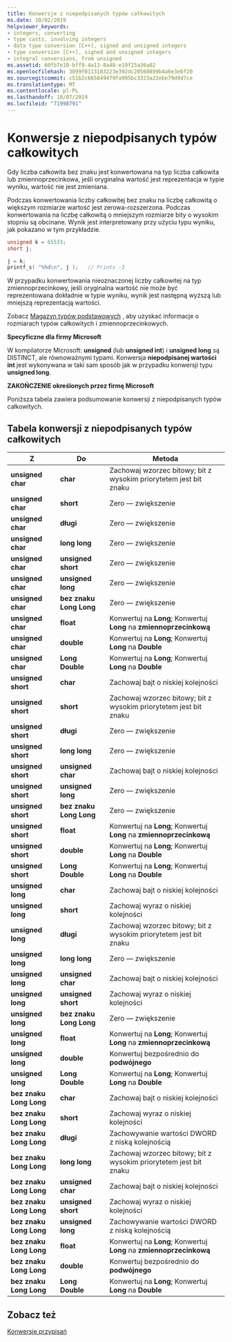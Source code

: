 ```yaml
---
title: Konwersje z niepodpisanych typów całkowitych
ms.date: 10/02/2019
helpviewer_keywords:
- integers, converting
- type casts, involving integers
- data type conversion [C++], signed and unsigned integers
- type conversion [C++], signed and unsigned integers
- integral conversions, from unsigned
ms.assetid: 60fb7e10-bff9-4a13-8a48-e19f25a36a02
ms.openlocfilehash: 3099f0113103223e392dc20560899b4a6e3ebf20
ms.sourcegitcommit: c51b2c665849479fa995bc3323a22ebe79d9d7ce
ms.translationtype: MT
ms.contentlocale: pl-PL
ms.lasthandoff: 10/07/2019
ms.locfileid: "71998791"
---
```

# <a name="conversions-from-unsigned-integral-types"></a>Konwersje z niepodpisanych typów całkowitych

Gdy liczba całkowita bez znaku jest konwertowana na typ liczba całkowita lub zmiennoprzecinkowa, jeśli oryginalna wartość jest reprezentacja w typie wyniku, wartość nie jest zmieniana.

Podczas konwertowania liczby całkowitej bez znaku na liczbę całkowitą o większym rozmiarze wartość jest zerowa-rozszerzona. Podczas konwertowania na liczbę całkowitą o mniejszym rozmiarze bity o wysokim stopniu są obcinane. Wynik jest interpretowany przy użyciu typu wyniku, jak pokazano w tym przykładzie.

```C
unsigned k = 65533;
short j;

j = k;
printf_s( "%hd\n", j );   // Prints -3
```

W przypadku konwertowania nieoznaczonej liczby całkowitej na typ zmiennoprzecinkowy, jeśli oryginalna wartość nie może być reprezentowana dokładnie w typie wyniku, wynik jest następną wyższą lub mniejszą reprezentacją wartości.

Zobacz [Magazyn typów podstawowych](../c-language/storage-of-basic-types.md) , aby uzyskać informacje o rozmiarach typów całkowitych i zmiennoprzecinkowych.

**Specyficzne dla firmy Microsoft**

W kompilatorze Microsoft: **unsigned** (lub **unsigned int**) i **unsigned long** są DISTINCT, ale równoważnymi typami. Konwersja **niepodpisanej wartości int** jest wykonywana w taki sam sposób jak w przypadku konwersji typu **unsigned long**.

**ZAKOŃCZENIE określonych przez firmę Microsoft**

Poniższa tabela zawiera podsumowanie konwersji z niepodpisanych typów całkowitych.

## <a name="table-of-conversions-from-unsigned-integral-types"></a>Tabela konwersji z niepodpisanych typów całkowitych

|Z|Do|Metoda|
|----------|--------|------------|
|**unsigned char**|**char**|Zachowaj wzorzec bitowy; bit z wysokim priorytetem jest bit znaku|
|**unsigned char**|**short**|Zero — zwiększenie|
|**unsigned char**|**długi**|Zero — zwiększenie|
|**unsigned char**|**long long**|Zero — zwiększenie|
|**unsigned char**|**unsigned short**|Zero — zwiększenie|
|**unsigned char**|**unsigned long**|Zero — zwiększenie|
|**unsigned char**|**bez znaku Long Long**|Zero — zwiększenie|
|**unsigned char**|**float**|Konwertuj na **Long**; Konwertuj **Long** na **zmiennoprzecinkową**|
|**unsigned char**|**double**|Konwertuj na **Long**; Konwertuj **Long** na **Double**|
|**unsigned char**|**Long Double**|Konwertuj na **Long**; Konwertuj **Long** na **Double**|
|**unsigned short**|**char**|Zachowaj bajt o niskiej kolejności|
|**unsigned short**|**short**|Zachowaj wzorzec bitowy; bit z wysokim priorytetem jest bit znaku|
|**unsigned short**|**długi**|Zero — zwiększenie|
|**unsigned short**|**long long**|Zero — zwiększenie|
|**unsigned short**|**unsigned char**|Zachowaj bajt o niskiej kolejności|
|**unsigned short**|**unsigned long**|Zero — zwiększenie|
|**unsigned short**|**bez znaku Long Long**|Zero — zwiększenie|
|**unsigned short**|**float**|Konwertuj na **Long**; Konwertuj **Long** na **zmiennoprzecinkową**|
|**unsigned short**|**double**|Konwertuj na **Long**; Konwertuj **Long** na **Double**|
|**unsigned short**|**Long Double**|Konwertuj na **Long**; Konwertuj **Long** na **Double**|
|**unsigned long**|**char**|Zachowaj bajt o niskiej kolejności|
|**unsigned long**|**short**|Zachowaj wyraz o niskiej kolejności|
|**unsigned long**|**długi**|Zachowaj wzorzec bitowy; bit z wysokim priorytetem jest bit znaku|
|**unsigned long**|**long long**|Zero — zwiększenie|
|**unsigned long**|**unsigned char**|Zachowaj bajt o niskiej kolejności|
|**unsigned long**|**unsigned short**|Zachowaj wyraz o niskiej kolejności|
|**unsigned long**|**bez znaku Long Long**|Zero — zwiększenie|
|**unsigned long**|**float**|Konwertuj na **Long**; Konwertuj **Long** na **zmiennoprzecinkową**|
|**unsigned long**|**double**|Konwertuj bezpośrednio do **podwójnego**|
|**unsigned long**|**Long Double**|Konwertuj na **Long**; Konwertuj **Long** na **Double**|
|**bez znaku Long Long**|**char**|Zachowaj bajt o niskiej kolejności|
|**bez znaku Long Long**|**short**|Zachowaj wyraz o niskiej kolejności|
|**bez znaku Long Long**|**długi**|Zachowywanie wartości DWORD z niską kolejnością|
|**bez znaku Long Long**|**long long**|Zachowaj wzorzec bitowy; bit z wysokim priorytetem jest bit znaku|
|**bez znaku Long Long**|**unsigned char**|Zachowaj bajt o niskiej kolejności|
|**bez znaku Long Long**|**unsigned short**|Zachowaj wyraz o niskiej kolejności|
|**bez znaku Long Long**|**unsigned long**|Zachowywanie wartości DWORD z niską kolejnością|
|**bez znaku Long Long**|**float**|Konwertuj na **Long**; Konwertuj **Long** na **zmiennoprzecinkową**|
|**bez znaku Long Long**|**double**|Konwertuj bezpośrednio do **podwójnego**|
|**bez znaku Long Long**|**Long Double**|Konwertuj na **Long**; Konwertuj **Long** na **Double**|

## <a name="see-also"></a>Zobacz też

[Konwersje przypisań](../c-language/assignment-conversions.md)
